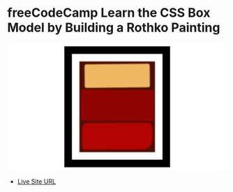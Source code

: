 # freeCodeCamp Learn the CSS Box Model by Building a Rothko Painting
![](ss.png)
* [Live Site URL]()